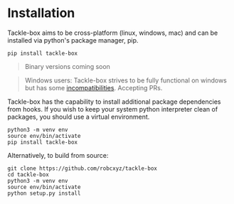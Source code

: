 # Installation

Tackle-box aims to be cross-platform (linux, windows, mac) and can be installed via python's package manager, pip.

```shell
pip install tackle-box
```

> Binary versions coming soon

> Windows users: Tackle-box strives to be fully functional on windows but has some [incompatibilities](https://github.com/robcxyz/tackle-box/actions/workflows/main-windows.yml).  Accepting PRs.

Tackle-box has the capability to install additional package dependencies from hooks. If you wish to keep your system python interpreter clean of packages, you should use a virtual environment.

```shell
python3 -m venv env
source env/bin/activate
pip install tackle-box
```

Alternatively, to build from source:

```shell
git clone https://github.com/robcxyz/tackle-box
cd tackle-box
python3 -m venv env
source env/bin/activate
python setup.py install
```